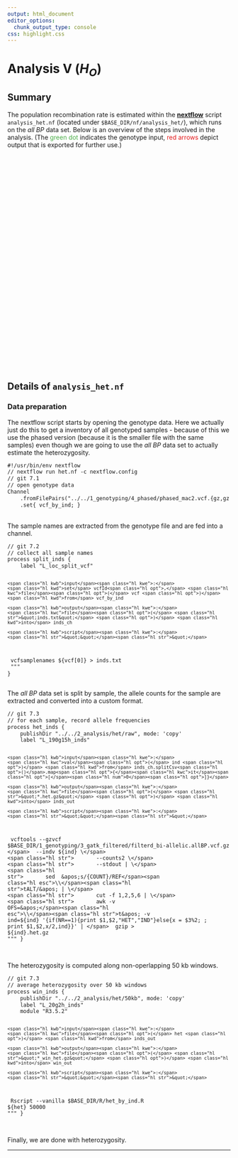 ```yaml
---
output: html_document
editor_options:
  chunk_output_type: console
css: highlight.css
---
```







# Analysis V (<i>H<sub>O</sub></i>)

## Summary

The population recombination rate is estimated within the [**nextflow**](https://www.nextflow.io/) script `analysis_het.nf` (located under `$BASE_DIR/nf/analysis_het/`), which runs on the _all BP_ data set.
Below is an overview of the steps involved in the analysis.
(The <span style="color:#4DAF4A">green dot</span> indicates the genotype input, <span style="color:#E41A1C">red arrows</span> depict output that is exported for further use.)

<div style="max-width:500px; margin:auto;">
<!--html_preserve--><div id="htmlwidget-df893c683a9272a004ab" style="width:672px;height:480px;" class="girafe html-widget"></div>
<script type="application/json" data-for="htmlwidget-df893c683a9272a004ab">{"x":{"html":"<?xml version=\"1.0\" encoding=\"UTF-8\"?>\n<svg xmlns=\"http://www.w3.org/2000/svg\" xmlns:xlink=\"http://www.w3.org/1999/xlink\" id=\"svg_0c6ce85b-56e1-405e-9212-c7ea3f876d2e\" viewBox=\"0 0 432.00 432.00\">\n  <g>\n    <defs>\n      <clipPath id=\"svg_0c6ce85b-56e1-405e-9212-c7ea3f876d2e_cl_1\">\n        <rect x=\"0.00\" y=\"0.00\" width=\"432.00\" height=\"432.00\"/>\n      <\/clipPath>\n    <\/defs>\n    <rect x=\"0.00\" y=\"0.00\" width=\"432.00\" height=\"432.00\" id=\"svg_0c6ce85b-56e1-405e-9212-c7ea3f876d2e_el_1\" clip-path=\"url(#svg_0c6ce85b-56e1-405e-9212-c7ea3f876d2e_cl_1)\" fill=\"#FFFFFF\" fill-opacity=\"1\" stroke-width=\"0.75\" stroke=\"#FFFFFF\" stroke-opacity=\"1\" stroke-linejoin=\"round\" stroke-linecap=\"round\"/>\n    <defs>\n      <clipPath id=\"svg_0c6ce85b-56e1-405e-9212-c7ea3f876d2e_cl_2\">\n        <rect x=\"0.00\" y=\"0.00\" width=\"432.00\" height=\"432.00\"/>\n      <\/clipPath>\n    <\/defs>\n    <g clip-path=\"url(#svg_0c6ce85b-56e1-405e-9212-c7ea3f876d2e_cl_2)\">\n      <text x=\"111.63\" y=\"325.35\" id=\"svg_0c6ce85b-56e1-405e-9212-c7ea3f876d2e_el_2\" font-size=\"225.00pt\" font-weight=\"bold\" fill=\"#E0E0E0\" fill-opacity=\"1\" font-family=\"DejaVu Sans\">7<\/text>\n    <\/g>\n    <polyline points=\"406.73,25.28 406.41,25.60 405.75,26.26 405.09,26.92 404.43,27.58 403.77,28.25 403.11,28.91 402.45,29.57 401.79,30.23 401.13,30.89 400.47,31.56 399.80,32.22 399.14,32.88 398.48,33.54 397.82,34.21 397.16,34.87 396.50,35.53 395.84,36.19 395.18,36.85 394.52,37.52 393.85,38.18 393.19,38.84 392.53,39.50 391.87,40.17 391.21,40.83 390.55,41.49 389.89,42.15 389.23,42.81 388.57,43.48 387.91,44.14 387.24,44.80 386.58,45.46 385.92,46.13 385.26,46.79 384.60,47.45 383.94,48.11 383.28,48.77 382.62,49.44 381.96,50.10 381.30,50.76 380.63,51.42 379.97,52.09 379.31,52.75 378.65,53.41 377.99,54.07 377.33,54.73 376.67,55.40 376.01,56.06 375.35,56.72 374.69,57.38 374.02,58.05 373.36,58.71 372.70,59.37 372.04,60.03 371.38,60.69 370.72,61.36 370.06,62.02 369.40,62.68 368.74,63.34 368.07,64.01 367.41,64.67 366.75,65.33 366.09,65.99 365.43,66.66 364.77,67.32 364.11,67.98 363.45,68.64 362.79,69.30 362.13,69.97 361.46,70.63 360.80,71.29 360.14,71.95 359.48,72.62 358.82,73.28 358.16,73.94 357.50,74.60 356.84,75.26 356.18,75.93 355.52,76.59 354.85,77.25 354.19,77.91 353.53,78.58 352.87,79.24 352.55,79.56\" id=\"svg_0c6ce85b-56e1-405e-9212-c7ea3f876d2e_el_3\" clip-path=\"url(#svg_0c6ce85b-56e1-405e-9212-c7ea3f876d2e_cl_2)\" fill=\"none\" stroke-width=\"1.06698\" stroke=\"#000000\" stroke-opacity=\"1\" stroke-linejoin=\"round\" stroke-linecap=\"butt\"/>\n    <polygon points=\"353.07,77.63 352.55,79.56 354.48,79.04\" id=\"svg_0c6ce85b-56e1-405e-9212-c7ea3f876d2e_el_4\" clip-path=\"url(#svg_0c6ce85b-56e1-405e-9212-c7ea3f876d2e_cl_2)\" fill=\"#000000\" fill-opacity=\"1\" stroke-width=\"1.06698\" stroke=\"#000000\" stroke-opacity=\"1\" stroke-linejoin=\"round\" stroke-linecap=\"butt\"/>\n    <polyline points=\"341.29,90.84 340.97,91.16 340.31,91.82 339.65,92.48 338.99,93.14 338.33,93.80 337.67,94.47 337.01,95.13 336.35,95.79 335.68,96.45 335.02,97.11 334.36,97.78 333.70,98.44 333.04,99.10 332.38,99.76 331.72,100.43 331.06,101.09 330.40,101.75 329.73,102.41 329.07,103.07 328.41,103.74 327.75,104.40 327.09,105.06 326.43,105.72 325.77,106.38 325.11,107.05 324.45,107.71 323.79,108.37 323.12,109.03 322.46,109.69 321.80,110.36 321.14,111.02 320.48,111.68 319.82,112.34 319.16,113.00 318.50,113.67 317.84,114.33 317.17,114.99 316.51,115.65 315.85,116.31 315.19,116.98 314.53,117.64 313.87,118.30 313.21,118.96 312.55,119.62 311.89,120.29 311.23,120.95 310.56,121.61 309.90,122.27 309.24,122.93 308.58,123.60 307.92,124.26 307.26,124.92 306.60,125.58 305.94,126.25 305.28,126.91 304.62,127.57 303.95,128.23 303.29,128.89 302.63,129.56 301.97,130.22 301.31,130.88 300.65,131.54 299.99,132.20 299.33,132.87 298.67,133.53 298.00,134.19 297.34,134.85 296.68,135.51 296.02,136.18 295.36,136.84 294.70,137.50 294.04,138.16 293.38,138.82 292.72,139.49 292.06,140.15 291.39,140.81 290.73,141.47 290.07,142.13 289.41,142.80 288.75,143.46 288.09,144.12 287.43,144.78 287.11,145.10\" id=\"svg_0c6ce85b-56e1-405e-9212-c7ea3f876d2e_el_5\" clip-path=\"url(#svg_0c6ce85b-56e1-405e-9212-c7ea3f876d2e_cl_2)\" fill=\"none\" stroke-width=\"1.06698\" stroke=\"#000000\" stroke-opacity=\"1\" stroke-linejoin=\"round\" stroke-linecap=\"butt\"/>\n    <polygon points=\"287.62,143.18 287.11,145.10 289.03,144.58\" id=\"svg_0c6ce85b-56e1-405e-9212-c7ea3f876d2e_el_6\" clip-path=\"url(#svg_0c6ce85b-56e1-405e-9212-c7ea3f876d2e_cl_2)\" fill=\"#000000\" fill-opacity=\"1\" stroke-width=\"1.06698\" stroke=\"#000000\" stroke-opacity=\"1\" stroke-linejoin=\"round\" stroke-linecap=\"butt\"/>\n    <polyline points=\"275.85,156.38 275.53,156.70 274.87,157.36 274.21,158.03 273.55,158.69 272.89,159.35 272.22,160.01 271.56,160.67 270.90,161.34 270.24,162.00 269.58,162.66 268.92,163.32 268.26,163.99 267.60,164.65 266.94,165.31 266.27,165.97 265.61,166.63 264.95,167.30 264.29,167.96 263.63,168.62 262.97,169.28 262.31,169.95 261.65,170.61 260.99,171.27 260.33,171.93 259.66,172.59 259.00,173.26 258.34,173.92 257.68,174.58 257.02,175.24 256.36,175.91 255.70,176.57 255.04,177.23 254.38,177.89 253.72,178.55 253.05,179.22 252.39,179.88 251.73,180.54 251.07,181.20 250.41,181.86 249.75,182.53 249.09,183.19 248.43,183.85 247.77,184.51 247.10,185.18 246.44,185.84 245.78,186.50 245.12,187.16 244.46,187.82 243.80,188.49 243.14,189.15 242.48,189.81 241.82,190.47 241.16,191.14 240.49,191.80 239.83,192.46 239.17,193.12 238.51,193.78 237.85,194.45 237.19,195.11 236.53,195.77 235.87,196.43 235.21,197.10 234.55,197.76 233.88,198.42 233.22,199.08 232.56,199.74 231.90,200.41 231.24,201.07 230.58,201.73 229.92,202.39 229.26,203.06 228.60,203.72 227.94,204.38 227.27,205.04 226.61,205.70 225.95,206.37 225.29,207.03 224.63,207.69 223.97,208.35 223.31,209.02 222.65,209.68 221.99,210.34 221.67,210.66\" id=\"svg_0c6ce85b-56e1-405e-9212-c7ea3f876d2e_el_7\" clip-path=\"url(#svg_0c6ce85b-56e1-405e-9212-c7ea3f876d2e_cl_2)\" fill=\"none\" stroke-width=\"1.06698\" stroke=\"#000000\" stroke-opacity=\"1\" stroke-linejoin=\"round\" stroke-linecap=\"butt\"/>\n    <polygon points=\"222.18,208.73 221.67,210.66 223.59,210.14\" id=\"svg_0c6ce85b-56e1-405e-9212-c7ea3f876d2e_el_8\" clip-path=\"url(#svg_0c6ce85b-56e1-405e-9212-c7ea3f876d2e_cl_2)\" fill=\"#000000\" fill-opacity=\"1\" stroke-width=\"1.06698\" stroke=\"#000000\" stroke-opacity=\"1\" stroke-linejoin=\"round\" stroke-linecap=\"butt\"/>\n    <polyline points=\"210.40,221.93 210.09,222.24 209.42,222.90 208.76,223.56 208.10,224.22 207.44,224.88 206.78,225.54 206.12,226.20 205.46,226.86 204.79,227.52 204.13,228.18 203.47,228.84 202.81,229.50 202.15,230.16 201.49,230.82 200.83,231.48 200.17,232.14 199.50,232.80 198.84,233.46 198.18,234.13 197.52,234.79 196.86,235.45 196.20,236.11 195.54,236.77 194.88,237.43 194.21,238.09 193.55,238.75 192.89,239.41 192.23,240.07 191.57,240.73 190.91,241.39 190.25,242.05 189.59,242.71 188.92,243.37 188.26,244.03 187.60,244.69 186.94,245.35 186.28,246.01 185.62,246.67 184.96,247.33 184.30,247.99 183.63,248.65 182.97,249.31 182.31,249.97 181.65,250.63 180.99,251.29 180.33,251.95 179.67,252.61 179.01,253.27 178.34,253.93 177.68,254.59 177.02,255.25 176.36,255.91 175.70,256.57 175.04,257.23 174.38,257.89 173.72,258.55 173.05,259.21 172.39,259.87 171.73,260.53 171.07,261.19 170.41,261.85 169.75,262.51 169.09,263.17 168.42,263.83 167.76,264.49 167.10,265.16 166.44,265.82 165.78,266.48 165.12,267.14 164.46,267.80 163.80,268.46 163.13,269.12 162.47,269.78 161.81,270.44 161.15,271.10 160.49,271.76 159.83,272.42 159.17,273.08 158.51,273.74 157.84,274.40 157.18,275.06 156.52,275.72 156.21,276.03\" id=\"svg_0c6ce85b-56e1-405e-9212-c7ea3f876d2e_el_9\" clip-path=\"url(#svg_0c6ce85b-56e1-405e-9212-c7ea3f876d2e_cl_2)\" fill=\"none\" stroke-width=\"1.06698\" stroke=\"#000000\" stroke-opacity=\"1\" stroke-linejoin=\"round\" stroke-linecap=\"butt\"/>\n    <polygon points=\"156.73,274.10 156.21,276.03 158.14,275.52\" id=\"svg_0c6ce85b-56e1-405e-9212-c7ea3f876d2e_el_10\" clip-path=\"url(#svg_0c6ce85b-56e1-405e-9212-c7ea3f876d2e_cl_2)\" fill=\"#000000\" fill-opacity=\"1\" stroke-width=\"1.06698\" stroke=\"#000000\" stroke-opacity=\"1\" stroke-linejoin=\"round\" stroke-linecap=\"butt\"/>\n    <polyline points=\"144.93,287.29 144.62,287.60 143.96,288.26 143.30,288.92 142.64,289.58 141.97,290.24 141.31,290.91 140.65,291.57 139.99,292.23 139.33,292.89 138.67,293.55 138.01,294.21 137.35,294.87 136.68,295.53 136.02,296.19 135.36,296.85 134.70,297.51 134.04,298.17 133.38,298.83 132.72,299.49 132.06,300.15 131.39,300.81 130.73,301.47 130.07,302.13 129.41,302.79 128.75,303.45 128.09,304.11 127.43,304.77 126.77,305.43 126.10,306.09 125.44,306.75 124.78,307.41 124.12,308.07 123.46,308.73 122.80,309.39 122.14,310.05 121.48,310.72 120.81,311.38 120.15,312.04 119.49,312.70 118.83,313.36 118.17,314.02 117.51,314.68 116.85,315.34 116.19,316.00 115.52,316.66 114.86,317.32 114.20,317.98 113.54,318.64 112.88,319.30 112.22,319.96 111.56,320.62 110.90,321.28 110.23,321.94 109.57,322.60 108.91,323.26 108.25,323.92 107.59,324.58 106.93,325.24 106.27,325.90 105.61,326.56 104.94,327.22 104.28,327.88 103.62,328.54 102.96,329.20 102.30,329.86 101.64,330.53 100.98,331.19 100.31,331.85 99.65,332.51 98.99,333.17 98.33,333.83 97.67,334.49 97.01,335.15 96.35,335.81 95.69,336.47 95.02,337.13 94.36,337.79 93.70,338.45 93.04,339.11 92.38,339.77 91.72,340.43 91.06,341.09 90.75,341.40\" id=\"svg_0c6ce85b-56e1-405e-9212-c7ea3f876d2e_el_11\" clip-path=\"url(#svg_0c6ce85b-56e1-405e-9212-c7ea3f876d2e_cl_2)\" fill=\"none\" stroke-width=\"1.06698\" stroke=\"#E41A1C\" stroke-opacity=\"1\" stroke-linejoin=\"round\" stroke-linecap=\"butt\"/>\n    <polygon points=\"91.26,339.48 90.75,341.40 92.67,340.89\" id=\"svg_0c6ce85b-56e1-405e-9212-c7ea3f876d2e_el_12\" clip-path=\"url(#svg_0c6ce85b-56e1-405e-9212-c7ea3f876d2e_cl_2)\" fill=\"#E41A1C\" fill-opacity=\"1\" stroke-width=\"1.06698\" stroke=\"#E41A1C\" stroke-opacity=\"1\" stroke-linejoin=\"round\" stroke-linecap=\"butt\"/>\n    <polyline points=\"79.46,352.66 79.15,352.97 78.49,353.63 77.83,354.29 77.17,354.95 76.51,355.61 75.85,356.27 75.19,356.93 74.53,357.59 73.86,358.25 73.20,358.91 72.54,359.57 71.88,360.23 71.22,360.89 70.56,361.55 69.90,362.21 69.23,362.87 68.57,363.53 67.91,364.19 67.25,364.85 66.59,365.51 65.93,366.17 65.27,366.83 64.61,367.49 63.94,368.15 63.28,368.81 62.62,369.47 61.96,370.13 61.30,370.79 60.64,371.45 59.98,372.11 59.31,372.77 58.65,373.43 57.99,374.09 57.33,374.75 56.67,375.41 56.01,376.07 55.35,376.73 54.69,377.39 54.02,378.05 53.36,378.71 52.70,379.37 52.04,380.03 51.38,380.69 50.72,381.35 50.06,382.01 49.40,382.67 48.73,383.33 48.07,383.99 47.41,384.65 46.75,385.31 46.09,385.97 45.43,386.63 44.77,387.29 44.10,387.95 43.44,388.61 42.78,389.27 42.12,389.93 41.46,390.59 40.80,391.25 40.14,391.91 39.48,392.57 38.81,393.23 38.15,393.89 37.49,394.55 36.83,395.21 36.17,395.87 35.51,396.53 34.85,397.19 34.19,397.85 33.52,398.51 32.86,399.17 32.20,399.83 31.54,400.49 30.88,401.15 30.22,401.81 29.56,402.47 28.89,403.13 28.23,403.78 27.57,404.44 26.91,405.10 26.25,405.76 25.59,406.42 25.28,406.73\" id=\"svg_0c6ce85b-56e1-405e-9212-c7ea3f876d2e_el_13\" clip-path=\"url(#svg_0c6ce85b-56e1-405e-9212-c7ea3f876d2e_cl_2)\" fill=\"none\" stroke-width=\"1.06698\" stroke=\"#E41A1C\" stroke-opacity=\"1\" stroke-linejoin=\"round\" stroke-linecap=\"butt\"/>\n    <polygon points=\"25.80,404.81 25.28,406.73 27.20,406.22\" id=\"svg_0c6ce85b-56e1-405e-9212-c7ea3f876d2e_el_14\" clip-path=\"url(#svg_0c6ce85b-56e1-405e-9212-c7ea3f876d2e_cl_2)\" fill=\"#E41A1C\" fill-opacity=\"1\" stroke-width=\"1.06698\" stroke=\"#E41A1C\" stroke-opacity=\"1\" stroke-linejoin=\"round\" stroke-linecap=\"butt\"/>\n    <g clip-path=\"url(#svg_0c6ce85b-56e1-405e-9212-c7ea3f876d2e_cl_2)\">\n      <text transform=\"translate(366.70,81.09) rotate(-405)\" id=\"svg_0c6ce85b-56e1-405e-9212-c7ea3f876d2e_el_15\" font-size=\"8.28pt\" font-family=\"DejaVu Sans\">vcf_by_ind<\/text>\n    <\/g>\n    <g clip-path=\"url(#svg_0c6ce85b-56e1-405e-9212-c7ea3f876d2e_cl_2)\">\n      <text transform=\"translate(307.14,140.74) rotate(-405)\" id=\"svg_0c6ce85b-56e1-405e-9212-c7ea3f876d2e_el_16\" font-size=\"8.28pt\" font-family=\"DejaVu Sans\">inds_ch<\/text>\n    <\/g>\n    <g clip-path=\"url(#svg_0c6ce85b-56e1-405e-9212-c7ea3f876d2e_cl_2)\">\n      <text transform=\"translate(108.98,338.87) rotate(-405)\" id=\"svg_0c6ce85b-56e1-405e-9212-c7ea3f876d2e_el_17\" font-size=\"8.28pt\" font-family=\"DejaVu Sans\">inds_out<\/text>\n    <\/g>\n    <g clip-path=\"url(#svg_0c6ce85b-56e1-405e-9212-c7ea3f876d2e_cl_2)\">\n      <text transform=\"translate(44.82,402.91) rotate(-405)\" id=\"svg_0c6ce85b-56e1-405e-9212-c7ea3f876d2e_el_18\" font-size=\"8.28pt\" font-family=\"DejaVu Sans\">win_out<\/text>\n    <\/g>\n    <circle cx=\"412.36\" cy=\"19.64\" r=\"3.47pt\" id=\"svg_0c6ce85b-56e1-405e-9212-c7ea3f876d2e_el_19\" clip-path=\"url(#svg_0c6ce85b-56e1-405e-9212-c7ea3f876d2e_cl_2)\" fill=\"none\" stroke-width=\"0.708661\" stroke=\"#4DAF4A\" stroke-opacity=\"1\" stroke-linejoin=\"round\" stroke-linecap=\"round\"/>\n    <circle cx=\"346.92\" cy=\"85.20\" r=\"3.47pt\" id=\"svg_0c6ce85b-56e1-405e-9212-c7ea3f876d2e_el_20\" clip-path=\"url(#svg_0c6ce85b-56e1-405e-9212-c7ea3f876d2e_cl_2)\" fill=\"none\" stroke-width=\"0.708661\" stroke=\"#000000\" stroke-opacity=\"1\" stroke-linejoin=\"round\" stroke-linecap=\"round\"/>\n    <circle cx=\"281.48\" cy=\"150.74\" r=\"3.47pt\" id=\"svg_0c6ce85b-56e1-405e-9212-c7ea3f876d2e_el_21\" clip-path=\"url(#svg_0c6ce85b-56e1-405e-9212-c7ea3f876d2e_cl_2)\" fill=\"none\" stroke-width=\"0.708661\" stroke=\"#000000\" stroke-opacity=\"1\" stroke-linejoin=\"round\" stroke-linecap=\"round\"/>\n    <circle cx=\"216.04\" cy=\"216.30\" r=\"3.47pt\" id=\"svg_0c6ce85b-56e1-405e-9212-c7ea3f876d2e_el_22\" clip-path=\"url(#svg_0c6ce85b-56e1-405e-9212-c7ea3f876d2e_cl_2)\" fill=\"none\" stroke-width=\"0.708661\" stroke=\"#000000\" stroke-opacity=\"1\" stroke-linejoin=\"round\" stroke-linecap=\"round\"/>\n    <circle cx=\"150.57\" cy=\"281.66\" r=\"3.47pt\" id=\"svg_0c6ce85b-56e1-405e-9212-c7ea3f876d2e_el_23\" clip-path=\"url(#svg_0c6ce85b-56e1-405e-9212-c7ea3f876d2e_cl_2)\" fill=\"none\" stroke-width=\"0.708661\" stroke=\"#000000\" stroke-opacity=\"1\" stroke-linejoin=\"round\" stroke-linecap=\"round\"/>\n    <circle cx=\"85.11\" cy=\"347.03\" r=\"3.47pt\" id=\"svg_0c6ce85b-56e1-405e-9212-c7ea3f876d2e_el_24\" clip-path=\"url(#svg_0c6ce85b-56e1-405e-9212-c7ea3f876d2e_cl_2)\" fill=\"none\" stroke-width=\"0.708661\" stroke=\"#000000\" stroke-opacity=\"1\" stroke-linejoin=\"round\" stroke-linecap=\"round\"/>\n    <circle cx=\"19.64\" cy=\"412.36\" r=\"3.47pt\" id=\"svg_0c6ce85b-56e1-405e-9212-c7ea3f876d2e_el_25\" clip-path=\"url(#svg_0c6ce85b-56e1-405e-9212-c7ea3f876d2e_cl_2)\" fill=\"none\" stroke-width=\"0.708661\" stroke=\"#000000\" stroke-opacity=\"1\" stroke-linejoin=\"round\" stroke-linecap=\"round\"/>\n    <circle cx=\"412.36\" cy=\"19.64\" r=\"1.87pt\" id=\"svg_0c6ce85b-56e1-405e-9212-c7ea3f876d2e_el_26\" clip-path=\"url(#svg_0c6ce85b-56e1-405e-9212-c7ea3f876d2e_cl_2)\" fill=\"#4DAF4A\" fill-opacity=\"1\" stroke-width=\"0.708661\" stroke=\"#4DAF4A\" stroke-opacity=\"1\" stroke-linejoin=\"round\" stroke-linecap=\"round\" title=\"Channel.fromFilePairs\"/>\n    <circle cx=\"346.92\" cy=\"85.20\" r=\"1.87pt\" id=\"svg_0c6ce85b-56e1-405e-9212-c7ea3f876d2e_el_27\" clip-path=\"url(#svg_0c6ce85b-56e1-405e-9212-c7ea3f876d2e_cl_2)\" fill=\"#000000\" fill-opacity=\"1\" stroke-width=\"0.708661\" stroke=\"#000000\" stroke-opacity=\"1\" stroke-linejoin=\"round\" stroke-linecap=\"round\" title=\"split_inds\"/>\n    <circle cx=\"281.48\" cy=\"150.74\" r=\"1.87pt\" id=\"svg_0c6ce85b-56e1-405e-9212-c7ea3f876d2e_el_28\" clip-path=\"url(#svg_0c6ce85b-56e1-405e-9212-c7ea3f876d2e_cl_2)\" fill=\"#000000\" fill-opacity=\"1\" stroke-width=\"0.708661\" stroke=\"#000000\" stroke-opacity=\"1\" stroke-linejoin=\"round\" stroke-linecap=\"round\" title=\"splitCsv\"/>\n    <circle cx=\"216.04\" cy=\"216.30\" r=\"1.87pt\" id=\"svg_0c6ce85b-56e1-405e-9212-c7ea3f876d2e_el_29\" clip-path=\"url(#svg_0c6ce85b-56e1-405e-9212-c7ea3f876d2e_cl_2)\" fill=\"#000000\" fill-opacity=\"1\" stroke-width=\"0.708661\" stroke=\"#000000\" stroke-opacity=\"1\" stroke-linejoin=\"round\" stroke-linecap=\"round\" title=\"map\"/>\n    <circle cx=\"150.57\" cy=\"281.66\" r=\"1.87pt\" id=\"svg_0c6ce85b-56e1-405e-9212-c7ea3f876d2e_el_30\" clip-path=\"url(#svg_0c6ce85b-56e1-405e-9212-c7ea3f876d2e_cl_2)\" fill=\"#000000\" fill-opacity=\"1\" stroke-width=\"0.708661\" stroke=\"#000000\" stroke-opacity=\"1\" stroke-linejoin=\"round\" stroke-linecap=\"round\" title=\"het_inds\"/>\n    <circle cx=\"85.11\" cy=\"347.03\" r=\"1.87pt\" id=\"svg_0c6ce85b-56e1-405e-9212-c7ea3f876d2e_el_31\" clip-path=\"url(#svg_0c6ce85b-56e1-405e-9212-c7ea3f876d2e_cl_2)\" fill=\"#000000\" fill-opacity=\"1\" stroke-width=\"0.708661\" stroke=\"#000000\" stroke-opacity=\"1\" stroke-linejoin=\"round\" stroke-linecap=\"round\" title=\"win_inds\"/>\n    <circle cx=\"19.64\" cy=\"412.36\" r=\"1.87pt\" id=\"svg_0c6ce85b-56e1-405e-9212-c7ea3f876d2e_el_32\" clip-path=\"url(#svg_0c6ce85b-56e1-405e-9212-c7ea3f876d2e_cl_2)\" fill=\"#000000\" fill-opacity=\"1\" stroke-width=\"0.708661\" stroke=\"#000000\" stroke-opacity=\"1\" stroke-linejoin=\"round\" stroke-linecap=\"round\" title=\"\"/>\n  <\/g>\n<\/svg>\n","js":null,"uid":"svg_0c6ce85b-56e1-405e-9212-c7ea3f876d2e","ratio":1,"settings":{"tooltip":{"css":" .tooltip_SVGID_ { padding:5px;background:black;color:white;border-radius:2px 2px 2px 2px ; position:absolute;pointer-events:none;z-index:999;}\n","offx":10,"offy":0,"use_cursor_pos":true,"opacity":0.9,"usefill":false,"usestroke":false,"delay":{"over":200,"out":500}},"hover":{"css":" .hover_SVGID_ { fill:orange;stroke:gray; }\n"},"hoverkey":{"css":" .hover_key_SVGID_ { stroke:red; }\n"},"hovertheme":{"css":" .hover_theme_SVGID_ { fill:green; }\n"},"zoom":{"min":1,"max":1},"capture":{"css":" .selected_SVGID_ { fill:red;stroke:gray; }\n","type":"multiple","only_shiny":true,"selected":[]},"capturekey":{"css":" .selected_key_SVGID_ { stroke:gray; }\n","type":"single","only_shiny":true,"selected":[]},"capturetheme":{"css":" .selected_theme_SVGID_ { stroke:gray; }\n","type":"single","only_shiny":true,"selected":[]},"toolbar":{"position":"topright","saveaspng":true},"sizing":{"rescale":true,"width":1}}},"evals":[],"jsHooks":[]}</script><!--/html_preserve-->
</div>

## Details of `analysis_het.nf`

### Data preparation

The nextflow script starts by opening the genotype data.
Here we actually just do this to get a inventory of all genotyped samples - because of this we use the phased version (because it is the smaller file with the same samples) even though we are going to use the _all BP_ data set to actually estimate the heterozygosity.

<div class="kclass">

<div class="sourceCode">
<pre class="sourceCode">
<code class="sourceCode">#<span class="hl opt">!/</span>usr<span class="hl opt">/</span>bin<span class="hl opt">/</span>env nextflow
<span class="hl slc">// nextflow run het.nf -c nextflow.config</span>
<span class="hl slc">// git 7.1</span>
<span class="hl slc">// open genotype data</span>
<span class="hl kwa">Channel</span>
	.fromFilePairs<span class="hl opt">(</span><span class="hl str">&quot;../../1_genotyping/4_phased/phased_mac2.vcf.{gz,gz.tbi}&quot;</span><span class="hl opt">)</span>
	.set<span class="hl opt">{</span> vcf_by_ind<span class="hl kwe">;</span> <span class="hl opt">}</span>
</code>
</pre>
</div>

The sample names are extracted from the genotype file and are fed into a channel.


<div class="sourceCode">
<pre class="sourceCode">
<code class="sourceCode"><span class="hl slc">// git 7.2</span>
<span class="hl slc">// collect all sample names</span>
<span class="hl kwa">process</span> split_inds <span class="hl opt">{</span>
	label <span class="hl str">&quot;L_loc_split_vcf&quot;</span>

	<span class="hl kwb">input</span><span class="hl kwe">:</span>
	<span class="hl kwd">set</span> vcfId<span class="hl opt">,</span> <span class="hl kwc">file</span><span class="hl opt">(</span> vcf <span class="hl opt">)</span> <span class="hl kwd">from</span> vcf_by_ind

	<span class="hl kwb">output</span><span class="hl kwe">:</span>
	<span class="hl kwc">file</span><span class="hl opt">(</span> <span class="hl str">&quot;inds.txt&quot;</span> <span class="hl opt">)</span> <span class="hl kwd">into</span> inds_ch

	<span class="hl kwb">script</span><span class="hl kwe">:</span>
	<span class="hl str">&quot;&quot;</span><span class="hl str">&quot;</span>
<span class="hl str">	vcfsamplenames ${vcf[0]} &gt; inds.txt</span>
<span class="hl str">	&quot;</span><span class="hl str">&quot;&quot;</span>
<span class="hl opt">}</span>
</code>
</pre>
</div>

The _all BP_ data set is split by sample, the allele counts for the sample are extracted and converted into a custom format.


<div class="sourceCode">
<pre class="sourceCode">
<code class="sourceCode"><span class="hl slc">// git 7.3</span>
<span class="hl slc">// for each sample, record allele frequencies</span>
<span class="hl kwa">process</span> het_inds <span class="hl opt">{</span>
	publishDir <span class="hl str">&quot;../../2_analysis/het/raw&quot;</span><span class="hl opt">,</span> mode<span class="hl kwe">:</span> <span class="hl str">&apos;copy&apos;</span>
	label <span class="hl str">&quot;L_190g15h_inds&quot;</span>

	<span class="hl kwb">input</span><span class="hl kwe">:</span>
	<span class="hl kwc">val</span><span class="hl opt">(</span> ind <span class="hl opt">)</span> <span class="hl kwd">from</span> inds_ch.splitCsv<span class="hl opt">()</span>.map<span class="hl opt">{</span><span class="hl kwc">it</span><span class="hl opt">[</span><span class="hl num">0</span><span class="hl opt">]}</span>

	<span class="hl kwb">output</span><span class="hl kwe">:</span>
	<span class="hl kwc">file</span><span class="hl opt">(</span> <span class="hl str">&quot;*.het.gz&quot;</span> <span class="hl opt">)</span> <span class="hl kwd">into</span> inds_out

	<span class="hl kwb">script</span><span class="hl kwe">:</span>
	<span class="hl str">&quot;&quot;</span><span class="hl str">&quot;</span>
<span class="hl str">	vcftools --gzvcf \$BASE_DIR/1_genotyping/3_gatk_filtered/filterd_bi-allelic.allBP.vcf.gz \</span>
<span class="hl str">		--indv ${ind} \</span>
<span class="hl str">		--counts2 \</span>
<span class="hl str">		--stdout | \</span>
<span class="hl str">		sed  &apos;s/{COUNT}/REF</span><span class="hl esc">\\</span><span class="hl str">tALT/&apos; | \</span>
<span class="hl str">		cut -f 1,2,5,6 | \</span>
<span class="hl str">		awk -v OFS=&apos;</span><span class="hl esc">\\</span><span class="hl str">t&apos; -v ind=${ind} &apos;{if(NR==1){print \$1,\$2,&quot;HET&quot;,&quot;IND&quot;}else{x = \$3%2; ; print \$1,\$2,x/2,ind}}&apos; | \</span>
<span class="hl str">		gzip &gt; ${ind}.het.gz</span>
<span class="hl str">	&quot;</span><span class="hl str">&quot;&quot;</span>
<span class="hl opt">}</span>
</code>
</pre>
</div>

The heterozygosity is computed along non-operlapping 50 kb windows.


<div class="sourceCode">
<pre class="sourceCode">
<code class="sourceCode"><span class="hl slc">// git 7.3</span>
<span class="hl slc">// average heterozygosity over 50 kb windows</span>
<span class="hl kwa">process</span> win_inds <span class="hl opt">{</span>
	publishDir <span class="hl str">&quot;../../2_analysis/het/50kb&quot;</span><span class="hl opt">,</span> mode<span class="hl kwe">:</span> <span class="hl str">&apos;copy&apos;</span>
	label <span class="hl str">&quot;L_20g2h_inds&quot;</span>
	module <span class="hl str">&quot;R3.5.2&quot;</span>

	<span class="hl kwb">input</span><span class="hl kwe">:</span>
	<span class="hl kwc">file</span><span class="hl opt">(</span> het <span class="hl opt">)</span> <span class="hl kwd">from</span> inds_out

	<span class="hl kwb">output</span><span class="hl kwe">:</span>
	<span class="hl kwc">file</span><span class="hl opt">(</span> <span class="hl str">&quot;*_win_het.gz&quot;</span> <span class="hl opt">)</span> <span class="hl kwd">into</span> win_out

	<span class="hl kwb">script</span><span class="hl kwe">:</span>
	<span class="hl str">&quot;&quot;</span><span class="hl str">&quot;</span>
<span class="hl str">	Rscript --vanilla \$BASE_DIR/R/het_by_ind.R ${het} 50000</span>
<span class="hl str">	&quot;</span><span class="hl str">&quot;&quot;</span>
<span class="hl opt">}</span>
</code>
</pre>
</div>
</div>

Finally, we are done with heterozygosity.

---
